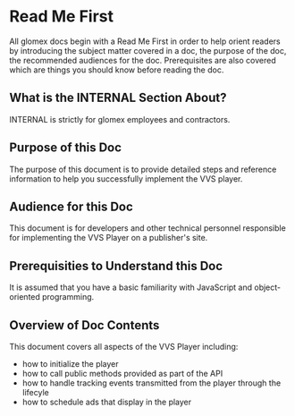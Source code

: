 # Read Me First

All glomex docs begin with a Read Me First in order to help orient readers by introducing the subject matter covered in a doc, the purpose of the doc, the recommended audiences for the doc. Prerequisites are also covered which are things you should know before reading the doc.

## What is the INTERNAL Section About?

INTERNAL is strictly for glomex employees and contractors.

## Purpose of this Doc

The purpose of this document is to provide detailed steps and reference information to help you successfully implement the VVS player.

## Audience for this Doc

This document is for developers and other technical personnel responsible for implementing the VVS Player on a publisher's site.

## Prerequisities to Understand this Doc

It is assumed that you have a basic familiarity with JavaScript and object-oriented programming.

## Overview of Doc Contents

This document covers all aspects of the VVS Player including:

* how to initialize the player
* how to call public methods provided as part of the API
* how to handle tracking events transmitted from the player through the lifecyle
* how to schedule ads that display in the player
